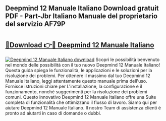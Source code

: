 ## Deepmind 12 Manuale Italiano Download gratuit PDF - Part-Jbr Italiano Manuale del proprietario del servizio AF79P

# <h2><a href="http://dfcq2l1.blite.top/?on=Deepmind+12+Manuale+Italiano">🔗Download 👉🔴 Deepmind 12 Manuale Italiano</a></h2>

[![Deepmind 12 Manuale Italiano download](https://i.imgur.com/lujVjoI.png)](http://dfcq2l1.blite.top/?on=Deepmind+12+Manuale+Italiano)
Scopri le possibilità benvenuto nel mondo delle possibilità con il tuo nuovo Deepmind 12 Manuale Italiano! Questa guida spiega le funzionalità, le applicazioni e le soluzioni per la risoluzione dei problemi. Per ottenere il massimo dal tuo Deepmind 12 Manuale Italiano, leggi attentamente questo manuale prima dell'uso. Fornisce istruzioni chiare per L'installazione, la configurazione e il funzionamento, nonché suggerimenti per la risoluzione dei problemi comuni. Questo innovativo Deepmind 12 Manuale Italiano offre una Suite completa di funzionalità che ottimizzano il flusso di lavoro. Siamo qui per aiutare Deepmind 12 Manuale Italiano. Il nostro Team di assistenza clienti è pronto ad aiutarti in caso di domande o dubbi.
